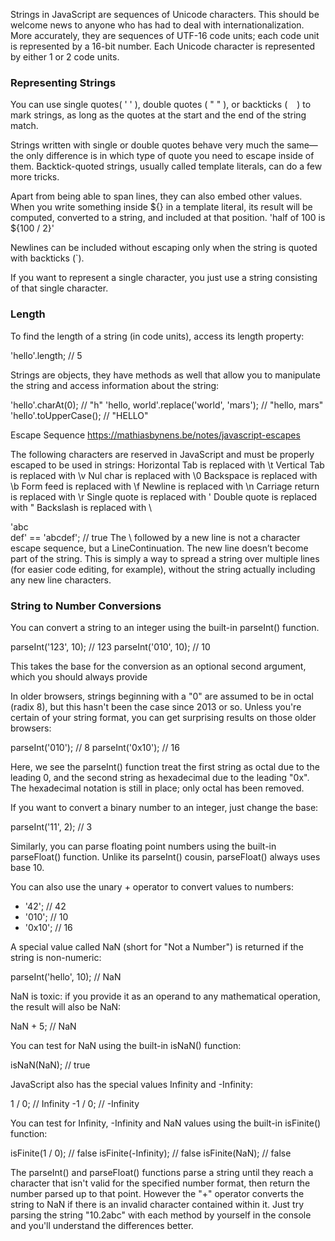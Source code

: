 Strings in JavaScript are sequences of Unicode characters. This should be welcome news to anyone who has had to deal with internationalization. More accurately, they are sequences of UTF-16 code units; each code unit is represented by a 16-bit number. Each Unicode character is represented by either 1 or 2 code units.


### Representing Strings
You can use single quotes( ' ' ), double quotes ( " " ), or backticks ( ` ` ) to mark strings, as long as the quotes at the start and the end of the string match.

Strings written with single or double quotes behave very much the same—the only difference is in which type of quote you need to escape inside of them. Backtick-quoted strings, usually called template literals, can do a few more tricks.

Apart from being able to span lines, they can also embed other values.
When you write something inside ${} in a template literal, its result will be computed, converted to a string, and included at that position.
'half of 100 is ${100 / 2}'

Newlines can be included without escaping only when the string is quoted with backticks (\`).

If you want to represent a single character, you just use a string consisting of that single character.


### Length
To find the length of a string (in code units), access its length property:

'hello'.length; // 5

Strings are objects, they have methods as well that allow you to manipulate the string and access information about the string:

'hello'.charAt(0); // "h"
'hello, world'.replace('world', 'mars'); // "hello, mars"
'hello'.toUpperCase(); // "HELLO"








Escape Sequence
https://mathiasbynens.be/notes/javascript-escapes

The following characters are reserved in JavaScript and must be properly escaped to be used in strings:
Horizontal Tab is replaced with \t
Vertical Tab is replaced with \v
Nul char is replaced with \0
Backspace is replaced with \b
Form feed is replaced with \f
Newline is replaced with \n
Carriage return is replaced with \r
Single quote is replaced with \'
Double quote is replaced with \"
Backslash is replaced with \\


'abc\
def' == 'abcdef'; // true
The \ followed by a new line is not a character escape sequence, but a LineContinuation. The new line doesn’t become part of the string. This is simply a way to spread a string over multiple lines (for easier code editing, for example), without the string actually including any new line characters.




### String to Number Conversions
You can convert a string to an integer using the built-in parseInt() function.

parseInt('123', 10); // 123
parseInt('010', 10); // 10

This takes the base for the conversion as an optional second argument, which you should always provide

In older browsers, strings beginning with a "0" are assumed to be in octal (radix 8), but this hasn't been the case since 2013 or so. Unless you're certain of your string format, you can get surprising results on those older browsers:

parseInt('010');  //  8
parseInt('0x10'); // 16

Here, we see the parseInt() function treat the first string as octal due to the leading 0, and the second string as hexadecimal due to the leading "0x". The hexadecimal notation is still in place; only octal has been removed.

If you want to convert a binary number to an integer, just change the base:

parseInt('11', 2); // 3

Similarly, you can parse floating point numbers using the built-in parseFloat() function. Unlike its parseInt() cousin, parseFloat() always uses base 10.

You can also use the unary + operator to convert values to numbers:

+ '42';   // 42
+ '010';  // 10
+ '0x10'; // 16

A special value called NaN (short for "Not a Number") is returned if the string is non-numeric:

parseInt('hello', 10); // NaN

NaN is toxic: if you provide it as an operand to any mathematical operation, the result will also be NaN:

NaN + 5; // NaN

You can test for NaN using the built-in isNaN() function:

isNaN(NaN); // true

JavaScript also has the special values Infinity and -Infinity:

 1 / 0; //  Infinity
-1 / 0; // -Infinity

You can test for Infinity, -Infinity and NaN values using the built-in isFinite() function:

isFinite(1 / 0); // false
isFinite(-Infinity); // false
isFinite(NaN); // false

The parseInt() and parseFloat() functions parse a string until they reach a character that isn't valid for the specified number format, then return the number parsed up to that point. However the "+" operator converts the string to NaN if there is an invalid character contained within it. Just try parsing the string "10.2abc" with each method by yourself in the console and you'll understand the differences better.
